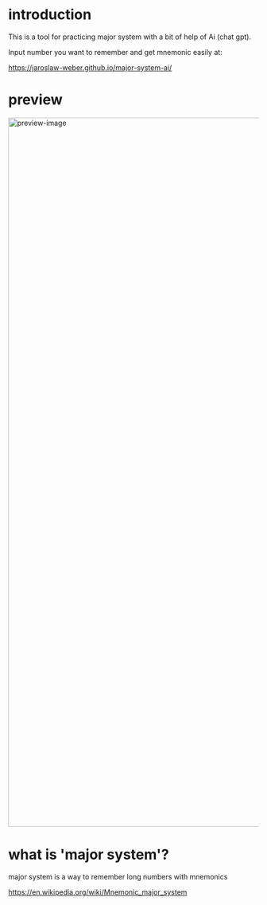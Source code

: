 # introduction

This is a tool for practicing major system with a bit of help of Ai (chat gpt).

Input number you want to remember and get mnemonic easily at:

https://jaroslaw-weber.github.io/major-system-ai/

# preview

<img width="1424" alt="preview-image" src="https://github.com/jaroslaw-weber/major-system-ai/assets/9774233/0f6e6aa6-1970-4b17-9b24-b49140cc7684">

# what is 'major system'?

major system is a way to remember long numbers with mnemonics

https://en.wikipedia.org/wiki/Mnemonic_major_system